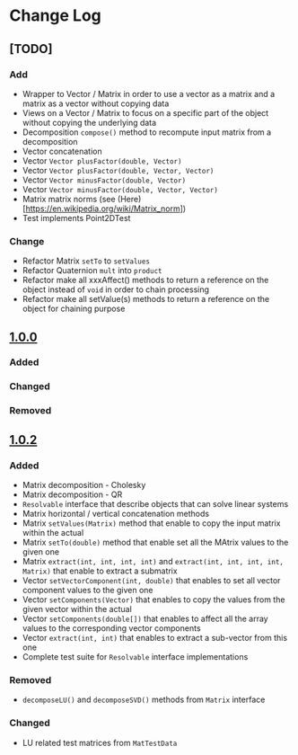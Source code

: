 # Change Log

## [TODO]
### Add
- Wrapper to Vector / Matrix in order to use a vector as a matrix and a matrix as a vector without copying data
- Views on a Vector / Matrix to focus on a specific part of the object without copying the underlying data
- Decomposition `compose()` method to recompute input matrix from a decomposition
- Vector concatenation
- Vector `Vector plusFactor(double, Vector)`
- Vector `Vector plusFactor(double, Vector, Vector)`
- Vector `Vector minusFactor(double, Vector)`
- Vector `Vector minusFactor(double, Vector, Vector)`
- Matrix matrix norms (see (Here)[https://en.wikipedia.org/wiki/Matrix_norm])
- Test implements Point2DTest

### Change
- Refactor Matrix `setTo` to `setValues`
- Refactor Quaternion `mult` into `product`
- Refactor make all xxxAffect() methods to return a reference on the object instead of `void` in order to chain processing
- Refactor make all setValue(s) methods to return a reference on the object for chaining purpose

## [1.0.0](https://github.com/jorigin/jeometry/releases/tag/release-1.0.4)
### Added
### Changed
### Removed

## [1.0.2](https://github.com/jorigin/jeometry/releases/tag/release-1.0.2)
### Added
- Matrix decomposition - Cholesky
- Matrix decomposition - QR
- `Resolvable` interface that describe objects that can solve linear systems
- Matrix horizontal / vertical concatenation methods 
- Matrix `setValues(Matrix)` method that enable to copy the input matrix within the actual 
- Matrix `setTo(double)` method that enable set all the MAtrix values to the given one
- Matrix `extract(int, int, int, int)` and `extract(int, int, int, int, Matrix)` that enable to extract a submatrix
- Vector `setVectorComponent(int, double)` that enables to set all vector component values to the given one
- Vector `setComponents(Vector)` that enables to copy the values from the given vector within the actual
- Vector `setComponents(double[])` that enables to affect all the array values to the corresponding vector components
- Vector `extract(int, int)` that enables to extract a sub-vector from this one 
- Complete test suite for `Resolvable` interface implementations

### Removed
- `decomposeLU()` and `decomposeSVD()` methods from `Matrix` interface

### Changed
- LU related test matrices from `MatTestData`
